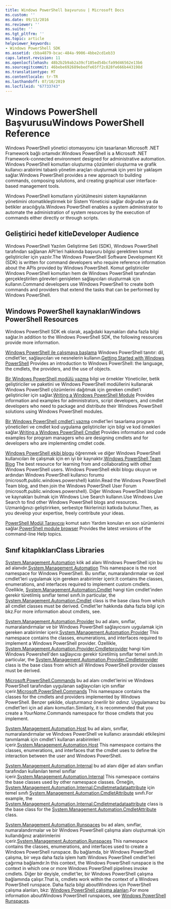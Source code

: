 ```yaml
---
title: Windows PowerShell başvurusu | Microsoft Docs
ms.custom: ''
ms.date: 09/13/2016
ms.reviewer: ''
ms.suite: ''
ms.tgt_pltfrm: ''
ms.topic: article
helpviewer_keywords:
- Windows PowerShell SDK
ms.assetid: cbba4879-bcac-484a-9906-4bbe2cd1eb33
caps.latest.revision: 11
ms.openlocfilehash: 48b2b2b9ab2a39cf185ed54bcfa99d46562e13b6
ms.sourcegitcommit: 46bebe692689ebedfe65ff2c828fe666b443198d
ms.translationtype: MT
ms.contentlocale: tr-TR
ms.lasthandoff: 07/10/2019
ms.locfileid: "67733743"
---
```

# <a name="windows-powershell-reference"></a><span data-ttu-id="029d8-102">Windows PowerShell Başvurusu</span><span class="sxs-lookup"><span data-stu-id="029d8-102">Windows PowerShell Reference</span></span>

<span data-ttu-id="029d8-103">Windows PowerShell yönetici otomasyonu için tasarlanan Microsoft .NET Framework bağlı ortamıdır.</span><span class="sxs-lookup"><span data-stu-id="029d8-103">Windows PowerShell is a Microsoft .NET Framework-connected environment designed for administrative automation.</span></span> <span data-ttu-id="029d8-104">Windows PowerShell komutları oluşturma çözümleri oluşturma ve grafik kullanıcı arabirimi tabanlı yönetim araçları oluşturmak için yeni bir yaklaşım sağlar.</span><span class="sxs-lookup"><span data-stu-id="029d8-104">Windows PowerShell provides a new approach to building commands, composing solutions, and creating graphical user interface-based management tools.</span></span>

<span data-ttu-id="029d8-105">Windows PowerShell komutların yürütülmesini sistem kaynaklarının yönetimini otomatikleştirmek bir Sistem Yöneticisi sağlar doğrudan ya da betikler aracılığıyla.</span><span class="sxs-lookup"><span data-stu-id="029d8-105">Windows PowerShell enables a system administrator to automate the administration of system resources by the execution of commands either directly or through scripts.</span></span>

## <a name="developer-audience"></a><span data-ttu-id="029d8-106">Geliştirici hedef kitle</span><span class="sxs-lookup"><span data-stu-id="029d8-106">Developer Audience</span></span>

<span data-ttu-id="029d8-107">Windows PowerShell Yazılım Geliştirme Seti (SDK), Windows PowerShell tarafından sağlanan API'leri hakkında başvuru bilgisi gerektiren komut geliştiriciler için yazılır.</span><span class="sxs-lookup"><span data-stu-id="029d8-107">The Windows PowerShell Software Development Kit (SDK) is written for command developers who require reference information about the APIs provided by Windows PowerShell.</span></span> <span data-ttu-id="029d8-108">Komut geliştiriciler Windows PowerShell komutları hem de Windows PowerShell tarafından gerçekleştirilen görevleri genişleten sağlayıcıları oluşturmak için kullanın.</span><span class="sxs-lookup"><span data-stu-id="029d8-108">Command developers use Windows PowerShell to create both commands and providers that extend the tasks that can be performed by Windows PowerShell.</span></span>

## <a name="windows-powershell-resources"></a><span data-ttu-id="029d8-109">Windows PowerShell kaynakları</span><span class="sxs-lookup"><span data-stu-id="029d8-109">Windows PowerShell Resources</span></span>

<span data-ttu-id="029d8-110">Windows PowerShell SDK ek olarak, aşağıdaki kaynakları daha fazla bilgi sağlar.</span><span class="sxs-lookup"><span data-stu-id="029d8-110">In addition to the Windows PowerShell SDK, the following resources provide more information.</span></span>

<span data-ttu-id="029d8-111">[Windows PowerShell ile çalışmaya başlama](/powershell/scripting/getting-started/getting-started-with-windows-powershell) Windows PowerShell tanıtır: dil, cmdlet'ler, sağlayıcıları ve nesnelerin kullanın.</span><span class="sxs-lookup"><span data-stu-id="029d8-111">[Getting Started with Windows PowerShell](/powershell/scripting/getting-started/getting-started-with-windows-powershell) Provides an introduction to Windows PowerShell: the language, the cmdlets, the providers, and the use of objects.</span></span>

<span data-ttu-id="029d8-112">[Bir Windows PowerShell modülü yazma](./module/writing-a-windows-powershell-module.md) bilgi ve örnekler Yöneticiler, betik geliştiriciler ve paketini ve Windows PowerShell modüllerini kullanarak Windows PowerShell çözümlerini dağıtmak için gereken cmdlet'i geliştiriciler için sağlar.</span><span class="sxs-lookup"><span data-stu-id="029d8-112">[Writing a Windows PowerShell Module](./module/writing-a-windows-powershell-module.md) Provides information and examples for administrators, script developers, and cmdlet developers who need to package and distribute their Windows PowerShell solutions using Windows PowerShell modules.</span></span>

<span data-ttu-id="029d8-113">[Bir Windows PowerShell cmdlet'i yazma](./cmdlet/writing-a-windows-powershell-cmdlet.md) cmdlet'leri tasarlama program yöneticileri ve cmdlet kod uygulama geliştiriciler için bilgi ve kod örnekleri sağlar.</span><span class="sxs-lookup"><span data-stu-id="029d8-113">[Writing a Windows PowerShell Cmdlet](./cmdlet/writing-a-windows-powershell-cmdlet.md) Provides information and code examples for program managers who are designing cmdlets and for developers who are implementing cmdlet code.</span></span>

<span data-ttu-id="029d8-114">[Windows PowerShell ekibi blogu](https://blogs.msdn.microsoft.com/PowerShell/) öğrenmek ve diğer Windows PowerShell kullanıcıları ile çalışmak için en iyi bir kaynaktır.</span><span class="sxs-lookup"><span data-stu-id="029d8-114">[Windows PowerShell Team Blog](https://blogs.msdn.microsoft.com/PowerShell/) The best resource for learning from and collaborating with other Windows PowerShell users.</span></span> <span data-ttu-id="029d8-115">Windows PowerShell ekibi blogu okuyun ve ardından Windows PowerShell kullanıcı forumu (microsoft.public.windows.powershell) katılın.</span><span class="sxs-lookup"><span data-stu-id="029d8-115">Read the Windows PowerShell Team blog, and then join the Windows PowerShell User Forum (microsoft.public.windows.powershell).</span></span> <span data-ttu-id="029d8-116">Diğer Windows PowerShell blogları ve kaynakları bulmak için Windows Live Search kullanın.</span><span class="sxs-lookup"><span data-stu-id="029d8-116">Use Windows Live Search to find other Windows PowerShell blogs and resources.</span></span> <span data-ttu-id="029d8-117">Uzmanlığınızı geliştirirken, serbestçe fikirlerinizi katkıda bulunur.</span><span class="sxs-lookup"><span data-stu-id="029d8-117">Then, as you develop your expertise, freely contribute your ideas.</span></span>

<span data-ttu-id="029d8-118">[PowerShell Modül Tarayıcısı](/powershell/module/) komut satırı Yardım konuları en son sürümlerini sağlar.</span><span class="sxs-lookup"><span data-stu-id="029d8-118">[PowerShell module browser](/powershell/module/) Provides the latest versions of the command-line Help topics.</span></span>

## <a name="class-libraries"></a><span data-ttu-id="029d8-119">Sınıf kitaplıkları</span><span class="sxs-lookup"><span data-stu-id="029d8-119">Class Libraries</span></span>

<span data-ttu-id="029d8-120">[System.Management.Automation](/dotnet/api/System.Management.Automation) kök ad alanı Windows PowerShell için bu ad alanıdır.</span><span class="sxs-lookup"><span data-stu-id="029d8-120">[System.Management.Automation](/dotnet/api/System.Management.Automation) This namespace is the root namespace for Windows PowerShell.</span></span> <span data-ttu-id="029d8-121">Bu sınıflar, numaralandırmalar ve özel cmdlet'leri uygulamak için gereken arabirimler içerir.</span><span class="sxs-lookup"><span data-stu-id="029d8-121">It contains the classes, enumerations, and interfaces required to implement custom cmdlets.</span></span> <span data-ttu-id="029d8-122">Özellikle, [System.Management.Automation.Cmdlet](/dotnet/api/System.Management.Automation.Cmdlet) hangi tüm cmdlet'inden gerekir türetilmiş sınıflar temel sınıfı.</span><span class="sxs-lookup"><span data-stu-id="029d8-122">In particular, the [System.Management.Automation.Cmdlet](/dotnet/api/System.Management.Automation.Cmdlet) class is the base class from which all cmdlet classes must be derived.</span></span> <span data-ttu-id="029d8-123">Cmdlet'ler hakkında daha fazla bilgi için bkz.</span><span class="sxs-lookup"><span data-stu-id="029d8-123">For more information about cmdlets, see.</span></span>

<span data-ttu-id="029d8-124">[System.Management.Automation.Provider](/dotnet/api/System.Management.Automation.Provider) bu ad alanı, sınıflar, numaralandırmalar ve bir Windows PowerShell sağlayıcısını uygulamak için gereken arabirimler içerir.</span><span class="sxs-lookup"><span data-stu-id="029d8-124">[System.Management.Automation.Provider](/dotnet/api/System.Management.Automation.Provider) This namespace contains the classes, enumerations, and interfaces required to implement a Windows PowerShell provider.</span></span> <span data-ttu-id="029d8-125">Özellikle, [System.Management.Automation.Provider.Cmdletprovider](/dotnet/api/System.Management.Automation.Provider.CmdletProvider) hangi tüm Windows Powershell'den sağlayıcısı gerekir türetilmiş sınıflar temel sınıfı.</span><span class="sxs-lookup"><span data-stu-id="029d8-125">In particular, the [System.Management.Automation.Provider.Cmdletprovider](/dotnet/api/System.Management.Automation.Provider.CmdletProvider) class is the base class from which all Windows PowerShell provider classes must be derived.</span></span>

<span data-ttu-id="029d8-126">[Microsoft.PowerShell.Commands](/dotnet/api/Microsoft.PowerShell.Commands) bu ad alanı cmdlet'lerini ve Windows PowerShell tarafından uygulanan sağlayıcıları için sınıflar içerir.</span><span class="sxs-lookup"><span data-stu-id="029d8-126">[Microsoft.PowerShell.Commands](/dotnet/api/Microsoft.PowerShell.Commands) This namespace contains the classes for the cmdlets and providers implemented by Windows PowerShell.</span></span> <span data-ttu-id="029d8-127">Benzer şekilde, oluşturmanız önerilir bir *adınız*. Uygulamanız bu cmdlet'leri için ad alanı komutları.</span><span class="sxs-lookup"><span data-stu-id="029d8-127">Similarly, it is recommended that you create a *YourName*.Commands namespace for those cmdlets that you implement.</span></span>

<span data-ttu-id="029d8-128">[System.Management.Automation.Host](/dotnet/api/System.Management.Automation.Host) bu ad alanı, sınıflar, numaralandırmalar ve Windows PowerShell ve kullanıcı arasındaki etkileşimi tanımlamak için cmdlet'i kullanan arabirimleri içerir.</span><span class="sxs-lookup"><span data-stu-id="029d8-128">[System.Management.Automation.Host](/dotnet/api/System.Management.Automation.Host) This namespace contains the classes, enumerations, and interfaces that the cmdlet uses to define the interaction between the user and Windows PowerShell.</span></span>

<span data-ttu-id="029d8-129">[System.Management.Automation.Internal](/dotnet/api/System.Management.Automation.Internal) bu ad alanı diğer ad alanı sınıfları tarafından kullanılan temel sınıflar içerir.</span><span class="sxs-lookup"><span data-stu-id="029d8-129">[System.Management.Automation.Internal](/dotnet/api/System.Management.Automation.Internal) This namespace contains the base classes used by other namespace classes.</span></span> <span data-ttu-id="029d8-130">Örneğin, [System.Management.Automation.Internal.Cmdletmetadataattribute](/dotnet/api/System.Management.Automation.Internal.CmdletMetadataAttribute) için temel sınıfı [System.Management.Automation.CmdletAttribute](/dotnet/api/System.Management.Automation.CmdletAttribute) sınıfı.</span><span class="sxs-lookup"><span data-stu-id="029d8-130">For example, the [System.Management.Automation.Internal.Cmdletmetadataattribute](/dotnet/api/System.Management.Automation.Internal.CmdletMetadataAttribute) class is the base class for the [System.Management.Automation.CmdletAttribute](/dotnet/api/System.Management.Automation.CmdletAttribute) class.</span></span>

<span data-ttu-id="029d8-131">[System.Management.Automation.Runspaces](/dotnet/api/System.Management.Automation.Runspaces) bu ad alanı, sınıflar, numaralandırmalar ve bir Windows PowerShell çalışma alanı oluşturmak için kullandığınız arabirimlerini içerir.</span><span class="sxs-lookup"><span data-stu-id="029d8-131">[System.Management.Automation.Runspaces](/dotnet/api/System.Management.Automation.Runspaces) This namespace contains the classes, enumerations, and interfaces used to create a Windows PowerShell runspace.</span></span> <span data-ttu-id="029d8-132">Bu bağlamda, bir Windows PowerShell çalışma, bir veya daha fazla işlem hattı Windows PowerShell cmdlet'leri çağırma bağlamdır.</span><span class="sxs-lookup"><span data-stu-id="029d8-132">In this context, the Windows PowerShell runspace is the context in which one or more Windows PowerShell pipelines invoke cmdlets.</span></span> <span data-ttu-id="029d8-133">Diğer bir deyişle, cmdlet'ler, bir Windows PowerShell çalışma bağlamında çalışır.</span><span class="sxs-lookup"><span data-stu-id="029d8-133">That is, cmdlets work within the context of a Windows PowerShell runspace.</span></span> <span data-ttu-id="029d8-134">Daha fazla bilgi aboutWindows için PowerShell çalışma alanları, bkz: [Windows PowerShell çalışma alanları](https://msdn.microsoft.com/en-us/a1582cfe-f06d-4aff-adc6-71f49a860ce9).</span><span class="sxs-lookup"><span data-stu-id="029d8-134">For more information aboutWindows PowerShell runspaces, see [Windows PowerShell Runspaces](https://msdn.microsoft.com/en-us/a1582cfe-f06d-4aff-adc6-71f49a860ce9).</span></span>
